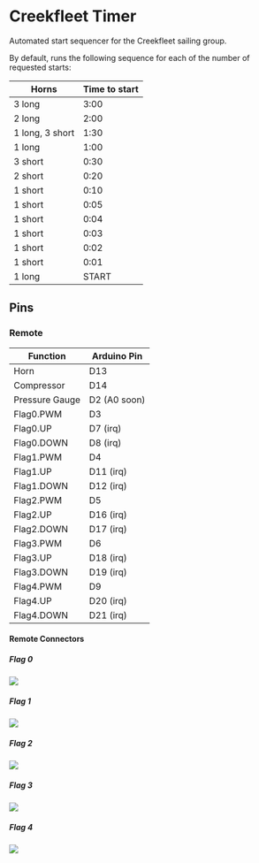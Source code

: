 Creekfleet Timer
================

Automated start sequencer for the Creekfleet sailing group.

By default, runs the following sequence for each of the number of requested starts:

| Horns             | Time to start |
| ----------------- | ------------- |
| 3 long            | 3:00          |
| 2 long            | 2:00          |
| 1 long, 3 short   | 1:30          |
| 1 long            | 1:00          |
| 3 short           | 0:30          |
| 2 short           | 0:20          |
| 1 short           | 0:10          |
| 1 short           | 0:05          |
| 1 short           | 0:04          |
| 1 short           | 0:03          |
| 1 short           | 0:02          |
| 1 short           | 0:01          |
| 1 long            | START         |

## Pins

### Remote

| Function      | Arduino Pin |
| ------------- | ----------- |
| Horn          | D13         |
| Compressor    | D14         |
| Pressure Gauge| D2 (A0 soon)|
| Flag0.PWM     | D3          |
| Flag0.UP      | D7  (irq)   |
| Flag0.DOWN    | D8  (irq)   |
| Flag1.PWM     | D4          |
| Flag1.UP      | D11 (irq)   |
| Flag1.DOWN    | D12 (irq)   |
| Flag2.PWM     | D5          |
| Flag2.UP      | D16 (irq)   |
| Flag2.DOWN    | D17 (irq)   |
| Flag3.PWM     | D6          |
| Flag3.UP      | D18 (irq)   |
| Flag3.DOWN    | D19 (irq)   |
| Flag4.PWM     | D9          |
| Flag4.UP      | D20 (irq)   |
| Flag4.DOWN    | D21 (irq)   |

#### Remote Connectors

##### Flag 0
<a><img src="https://cdn.rawgit.com/agmlego/Creekfleet_Timer/master/hardware/connectors/remote_flag0_connector.svg" /></a>

##### Flag 1
<a><img src="https://cdn.rawgit.com/agmlego/Creekfleet_Timer/master/hardware/connectors/remote_flag1_connector.svg" /></a>

##### Flag 2
<a><img src="https://cdn.rawgit.com/agmlego/Creekfleet_Timer/master/hardware/connectors/remote_flag2_connector.svg" /></a>

##### Flag 3
<a><img src="https://cdn.rawgit.com/agmlego/Creekfleet_Timer/master/hardware/connectors/remote_flag3_connector.svg" /></a>

##### Flag 4
<a><img src="https://cdn.rawgit.com/agmlego/Creekfleet_Timer/master/hardware/connectors/remote_flag4_connector.svg" /></a>
